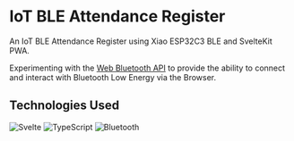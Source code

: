 # IoT BLE Attendance Register

An IoT BLE Attendance Register using Xiao ESP32C3 BLE and SvelteKit PWA.

Experimenting with the [Web Bluetooth API](https://developer.mozilla.org/en-US/docs/Web/API/Web_Bluetooth_API) to provide the ability to connect and interact with Bluetooth Low Energy via the Browser.

## Technologies Used

![Svelte](https://img.shields.io/badge/svelte-%23f1413d.svg?style=for-the-badge&logo=svelte&logoColor=white)
![TypeScript](https://img.shields.io/badge/typescript-%23007ACC.svg?style=for-the-badge&logo=typescript&logoColor=white)
![Bluetooth](https://img.shields.io/badge/bluetooth-%230082FC.svg?style=for-the-badge&logo=bluetooth&logoColor=white)
